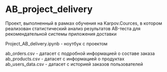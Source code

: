 # AB_project_delivery
Проект, выполненный в рамках обучения на Karpov.Cources, в котором реализован статистический анализ результатов AB-теста для рекомендательной системы приложения доставки

Project_AB_delivery.ipynb - ноутбук с проектом

ab_orders.csv - датасет с подробной информацией о составе заказа  
ab_products.csv - датасет с информацией о продуктах  
ab_users_data.csv - датасет с историей заказов пользователей
